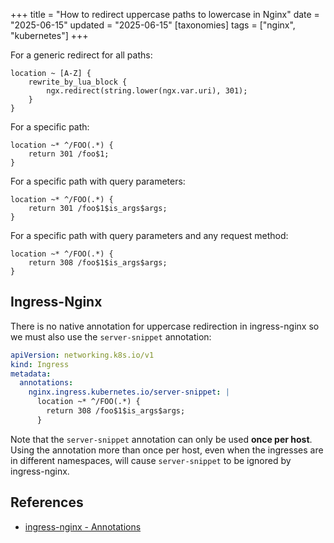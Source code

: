+++
title = "How to redirect uppercase paths to lowercase in Nginx"
date = "2025-06-15"
updated = "2025-06-15"
[taxonomies]
tags = ["nginx", "kubernetes"]
+++

For a generic redirect for all paths:

```text
location ~ [A-Z] {
    rewrite_by_lua_block {
        ngx.redirect(string.lower(ngx.var.uri), 301);
    }
}
```

For a specific path:

```text
location ~* ^/FOO(.*) {
    return 301 /foo$1;
}
```

For a specific path with query parameters:

```text
location ~* ^/FOO(.*) {
    return 301 /foo$1$is_args$args;
}
```

For a specific path with query parameters and any request method:

```text
location ~* ^/FOO(.*) {
    return 308 /foo$1$is_args$args;
}
```

## Ingress-Nginx

There is no native annotation for uppercase redirection in ingress-nginx so we
must also use the `server-snippet` annotation:

```yml
apiVersion: networking.k8s.io/v1
kind: Ingress
metadata:
  annotations:
    nginx.ingress.kubernetes.io/server-snippet: |
      location ~* ^/FOO(.*) {
        return 308 /foo$1$is_args$args;
      }
```


Note that the `server-snippet` annotation can only be used **once per host**.
Using the annotation more than once per host, even when the ingresses are in
different namespaces, will cause `server-snippet` to be ignored by ingress-nginx.

## References
- [ingress-nginx - Annotations](https://kubernetes.github.io/ingress-nginx/user-guide/nginx-configuration/annotations/#server-snippet)
